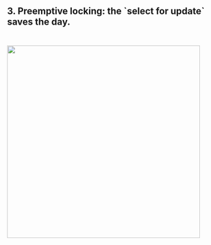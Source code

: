 <h2>3. Preemptive locking: the `select for update` saves the day.<br/><br/></h2>

<img src="C:\git\deadlock\scenario1b.png" height="450"/>